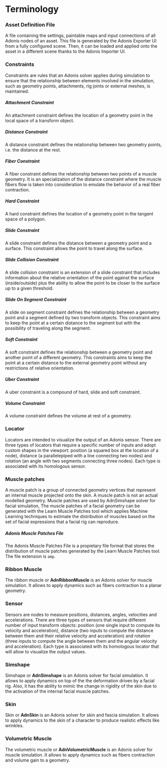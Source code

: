 # Terminology

### Asset Definition File

A file containing the settings, paintable maps and input connections of all Adonis nodes of an asset. This file is generated by the Adonis Exporter UI from a fully configured scene. Then, it can be loaded and applied onto the asset in a different scene thanks to the Adonis Importer UI.

### Constraints

Constraints are rules that an Adonis solver applies during simulation to ensure that the relationship between elements involved in the simulation, such as geometry points, attachments, rig joints or external meshes, is maintained.

##### Attachment Constraint

An attachment constraint defines the location of a geometry point in the local space of a transform object.

##### Distance Constraint

A distance constraint defines the relationship between two geometry points, i.e. the distance at the rest.

##### Fiber Constraint

A fiber constraint defines the relationship between two points of a muscle geometry. It is an specialization of the distance constraint where the muscle fibers flow is taken into consideration to emulate the behavior of a real fiber contraction.

##### Hard Constraint

A hard constraint defines the location of a geometry point in the tangent space of a polygon.

##### Slide Constraint

A slide constraint defines the distance between a geometry point and a surface. This constraint allows the point to travel along the surface.

##### Slide Collision Constraint

A slide collision constraint is an extension of a slide constraint that includes information about the relative orientation of the point against the surface (inside/outside) plus the ability to allow the point to be closer to the surface up to a given threshold.

##### Slide On Segment Constraint

A slide on segment constraint defines the relationship between a geometry point and a segment defined by two transform objects. This constraint aims to keep the point at a certain distance to the segment but with the possibility of traveling along the segment.

##### Soft Constraint

A soft constraint defines the relationship between a geometry point and another point of a different geometry. This constraints aims to keep the point at a certain distance to the external geometry point without any restrictions of relative orientation.

##### Uber Constraint

A uber constraint is a compound of hard, slide and soft constraint.

##### Volume Constraint

A volume constraint defines the volume at rest of a geometry.

### Locator

Locators are intended to visualize the output of an Adonis sensor. There are three types of locators that require a specific number of inputs and adopt custom shapes in the viewport: position (a squared box at the location of a node), distance (a parallelepiped with a line connecting two nodes) and rotation (an angle with two segments connecting three nodes). Each type is associated with its homologous sensor.

### Muscle patches

A muscle patch is a group of connected geometry vertices that represent an internal muscle projected onto the skin. A muscle patch is not an actual modelled geometry. Muscle patches are used by AdnSimshape solver for facial simulation, The muscle patches of a facial geometry can be generated with the Learn Muscle Patches tool which applies Machine Learning techniques to estimate the distribution of muscles based on the set of facial expressions that a facial rig can reproduce.

##### Adonis Muscle Patches File

The Adonis Muscle Patches File is a propietary file format that stores the distribution of muscle patches generated by the Learn Muscle Patches tool. The file extension is `amp`.

### Ribbon Muscle

The ribbon muscle or **AdnRibbonMuscle** is an Adonis solver for muscle simulation. It allows to apply dynamics such as fibers contraction to a planar geometry.

### Sensor
Sensors are nodes to measure positions, distances, angles, velocities and accelerations. There are three types of sensors that require different number of input transform objects: position (one single input to compute its velocity and acceleration), distance (two inputs to compute the distance between them and their relative velocity and acceleration) and rotation (three inputs to compute the angle between them and the angular velocity and acceleration). Each type is associated with its homologous locator that will allow to visualize the output values.

### Simshape

Simshape or **AdnSimshape** is an Adonis solver for facial simulation. It allows to apply dynamics on top of the the deformation driven by a facial rig. Also, it has the ability to mimic the change in rigidity of the skin due to the activation of the internal facial muscle patches.

### Skin

Skin or **AdnSkin** is an Adonis solver for skin and fascia simulation. It allows to apply dynamics to the skin of a character to produce realistic effects like wrinkles.

### Volumetric Muscle

The volumetric muscle or **AdnVolumetricMuscle** is an Adonis solver for muscle simulation. It allows to apply dynamics such as fibers contraction and volume gain to a geometry.

